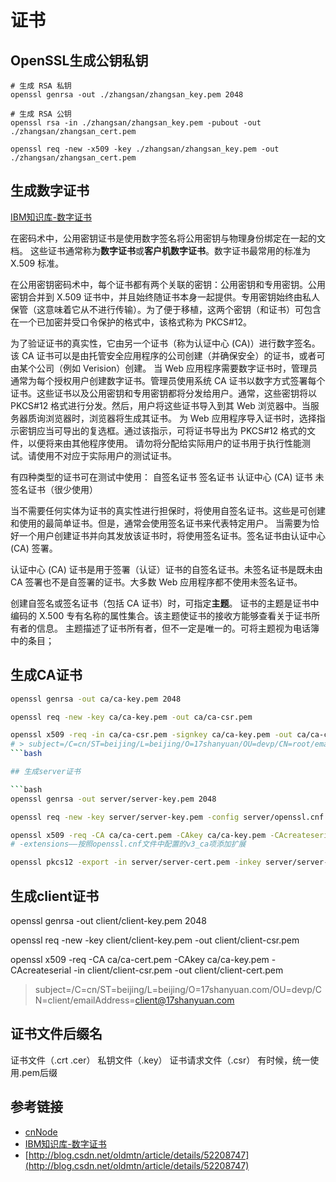 # 证书

## OpenSSL生成公钥私钥

```shell
# 生成 RSA 私钥
openssl genrsa -out ./zhangsan/zhangsan_key.pem 2048

# 生成 RSA 公钥
openssl rsa -in ./zhangsan/zhangsan_key.pem -pubout -out ./zhangsan/zhangsan_cert.pem

openssl req -new -x509 -key ./zhangsan/zhangsan_key.pem -out ./zhangsan/zhangsan_cert.pem
```

## 生成数字证书

[IBM知识库-数字证书](https://www.ibm.com/support/knowledgecenter/zh/SSBLQQ_9.1.0/com.ibm.rational.test.lt.doc/topics/ccertcreate.html)

在密码术中，公用密钥证书是使用数字签名将公用密钥与物理身份绑定在一起的文档。 这些证书通常称为**数字证书**或**客户机数字证书**。数字证书最常用的标准为 X.509 标准。

在公用密钥密码术中，每个证书都有两个关联的密钥：公用密钥和专用密钥。公用密钥合并到 X.509 证书中，并且始终随证书本身一起提供。专用密钥始终由私人保管（这意味着它从不进行传输）。为了便于移植，这两个密钥（和证书）可包含在一个已加密并受口令保护的格式中，该格式称为 PKCS#12。

为了验证证书的真实性，它由另一个证书（称为认证中心 (CA)）进行数字签名。 该 CA 证书可以是由托管安全应用程序的公司创建（并确保安全）的证书，或者可由某个公司（例如 Verision）创建。
当 Web 应用程序需要数字证书时，管理员通常为每个授权用户创建数字证书。管理员使用系统 CA 证书以数字方式签署每个证书。这些证书以及公用密钥和专用密钥都将分发给用户。通常，这些密钥将以 PKCS#12 格式进行分发。然后，用户将这些证书导入到其 Web 浏览器中。当服务器质询浏览器时，浏览器将生成其证书。
为 Web 应用程序导入证书时，选择指示密钥应当可导出的复选框。通过该指示，可将证书导出为 PKCS#12 格式的文件，以便将来由其他程序使用。
请勿将分配给实际用户的证书用于执行性能测试。请使用不对应于实际用户的测试证书。

有四种类型的证书可在测试中使用：
自签名证书
签名证书
认证中心 (CA) 证书
未签名证书（很少使用）

当不需要任何实体为证书的真实性进行担保时，将使用自签名证书。这些是可创建和使用的最简单证书。但是，通常会使用签名证书来代表特定用户。
当需要为恰好一个用户创建证书并向其发放该证书时，将使用签名证书。签名证书由认证中心 (CA) 签署。

认证中心 (CA) 证书是用于签署（认证）证书的自签名证书。未签名证书是既未由 CA 签署也不是自签署的证书。大多数 Web 应用程序都不使用未签名证书。

创建自签名或签名证书（包括 CA 证书）时，可指定**主题**。
证书的主题是证书中编码的 X.500 专有名称的属性集合。该主题使证书的接收方能够查看关于证书所有者的信息。 主题描述了证书所有者，但不一定是唯一的。可将主题视为电话簿中的条目；

## 生成CA证书

```bash
openssl genrsa -out ca/ca-key.pem 2048

openssl req -new -key ca/ca-key.pem -out ca/ca-csr.pem

openssl x509 -req -in ca/ca-csr.pem -signkey ca/ca-key.pem -out ca/ca-cert.pem
# > subject=/C=cn/ST=beijing/L=beijing/O=17shanyuan/OU=devp/CN=root/emailAddress=root@17shanyuan.com
```bash

## 生成server证书

```bash
openssl genrsa -out server/server-key.pem 2048

openssl req -new -key server/server-key.pem -config server/openssl.cnf -out server/server-csr.pem

openssl x509 -req -CA ca/ca-cert.pem -CAkey ca/ca-key.pem -CAcreateserial -in server/server-csr.pem -out server-cert.pem -extensions v3_req -extfile server/openssl.cnf
# -extensions——按照openssl.cnf文件中配置的v3_ca项添加扩展

openssl pkcs12 -export -in server/server-cert.pem -inkey server/server-key.pem -certfile ca/ca-cert.pem -out server/server.pfx
```

## 生成client证书

openssl genrsa -out client/client-key.pem 2048

openssl req -new -key client/client-key.pem -out client/client-csr.pem

openssl x509 -req -CA ca/ca-cert.pem -CAkey ca/ca-key.pem -CAcreateserial -in client/client-csr.pem -out client/client-cert.pem
> subject=/C=cn/ST=beijing/L=beijing/O=17shanyuan.com/OU=devp/CN=client/emailAddress=client@17shanyuan.com

## 证书文件后缀名

证书文件（.crt .cer）
私钥文件（.key）
证书请求文件（.csr）
有时候，统一使用.pem后缀

## 参考链接

- [cnNode](http://cnodejs.org/topic/54745ac22804a0997d38b32d)
- [IBM知识库-数字证书](https://www.ibm.com/support/knowledgecenter/zh/SSBLQQ_9.1.0/com.ibm.rational.test.lt.doc/topics/ccertcreate.html)
- [http://blog.csdn.net/oldmtn/article/details/52208747](http://blog.csdn.net/oldmtn/article/details/52208747)